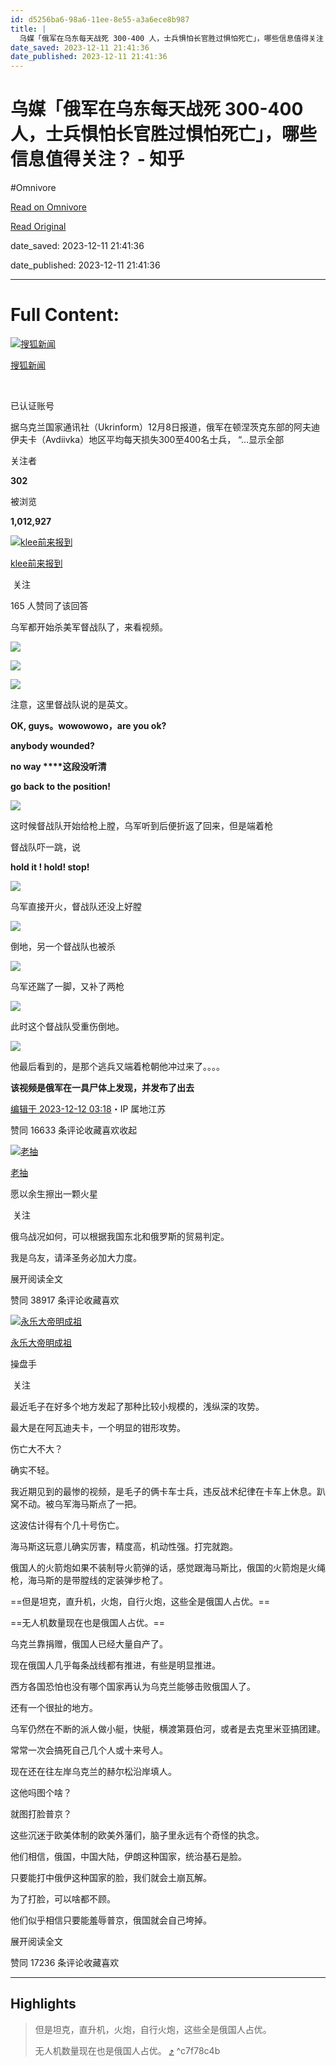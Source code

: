 ```yaml
---
id: d5256ba6-98a6-11ee-8e55-a3a6ece8b987
title: |
  乌媒「俄军在乌东每天战死 300-400 人，士兵惧怕长官胜过惧怕死亡」，哪些信息值得关注？ - 知乎
date_saved: 2023-12-11 21:41:36
date_published: 2023-12-11 21:41:36
---
```


# 乌媒「俄军在乌东每天战死 300-400 人，士兵惧怕长官胜过惧怕死亡」，哪些信息值得关注？ - 知乎
#Omnivore

[Read on Omnivore](https://omnivore.app/me/300-400-18c5c482190)

[Read Original](https://www.zhihu.com/question/634300870/answer/3322478719)

date_saved: 2023-12-11 21:41:36

date_published: 2023-12-11 21:41:36

--- 

# Full Content: 

[![搜狐新闻](https://proxy-prod.omnivore-image-cache.app/0x0,stg0yDwTcei7OqZVGYVGfoI36tapwg-2bSn80Uywi7wM/https://picx.zhimg.com/v2-1b61e631080d778a6bae88f13cb959ea_l.jpg?source=1def8aca)](https://www.zhihu.com/org/sou-hu-xin-wen-59)

[搜狐新闻](https://www.zhihu.com/org/sou-hu-xin-wen-59)

[​](https://www.zhihu.com/question/48510028)

已认证账号

据乌克兰国家通讯社（Ukrinform）12月8日报道，俄军在顿涅茨克东部的阿夫迪伊夫卡（Avdiivka）地区平均每天损失300至400名士兵， “…显示全部 ​

关注者

**302**

被浏览

**1,012,927**

[![klee前来报到](https://proxy-prod.omnivore-image-cache.app/0x0,sOmOm54v1wNt9V6mV5v3Itmq8APpObmGsVXgKbY6Ux8g/https://picx.zhimg.com/v2-e04f1d3b527d354b193c1fd345894f59_l.jpg?source=2c26e567)](https://www.zhihu.com/people/tu-tu-14-1-46-5)

[klee前来报到](https://www.zhihu.com/people/tu-tu-14-1-46-5)

​ 关注

165 人赞同了该回答

乌军都开始杀美军督战队了，来看视频。

![](https://proxy-prod.omnivore-image-cache.app/2412x1080,sa4Y0lxNS8zngp8eVOEYrF25Wrmn2l7UeQrvN9LODKPI/https://pic1.zhimg.com/50/v2-cbfcb3cd2d735b4ae6e6ea400d7aa731_720w.jpg?source=2c26e567)

![](https://proxy-prod.omnivore-image-cache.app/2412x1080,sBwn1xON60a3jTGiF1mMxQDfNHtOHD-6av9tC__w-yMo/https://picx.zhimg.com/50/v2-d8b7edd24f308554c243aa8c3f1b858a_720w.jpg?source=2c26e567)

![](https://proxy-prod.omnivore-image-cache.app/2412x1080,sSVNU-OenEurmMUiJWS3Xq4gaWJkt_EVcZEMP8vNFYrM/https://picx.zhimg.com/50/v2-1c09311f4619ba5a8c475f7d60f1c119_720w.jpg?source=2c26e567)

注意，这里督战队说的是英文。

**OK, guys。wowowowo，are you ok?**

**anybody wounded?**

**no way \*\*\*\*这段没听清**

**go back to the position!**

![](https://proxy-prod.omnivore-image-cache.app/2412x1080,sBwn1xON60a3jTGiF1mMxQDfNHtOHD-6av9tC__w-yMo/https://picx.zhimg.com/50/v2-d8b7edd24f308554c243aa8c3f1b858a_720w.jpg?source=2c26e567)

这时候督战队开始给枪上膛，乌军听到后便折返了回来，但是端着枪

督战队吓一跳，说

**hold it ! hold! stop!**

![](https://proxy-prod.omnivore-image-cache.app/2412x1080,sSVNU-OenEurmMUiJWS3Xq4gaWJkt_EVcZEMP8vNFYrM/https://picx.zhimg.com/50/v2-1c09311f4619ba5a8c475f7d60f1c119_720w.jpg?source=2c26e567)

乌军直接开火，督战队还没上好膛

![](https://proxy-prod.omnivore-image-cache.app/2412x1080,sMGEeoymh3ASvR3CDxImlq3C3nSfk_V--i9QE5QftKe4/https://pic1.zhimg.com/50/v2-bde67e619a9bdee9416801b5295122b8_720w.jpg?source=2c26e567)

倒地，另一个督战队也被杀

![](https://proxy-prod.omnivore-image-cache.app/2412x1080,sWkO9L9wM_XPq1DKS4XoOAgPWIHKlvFaKIq-j-eVMCzA/https://pic1.zhimg.com/50/v2-6cb421470d4c710837aed97f6d722519_720w.jpg?source=2c26e567)

乌军还踹了一脚，又补了两枪

![](https://proxy-prod.omnivore-image-cache.app/2412x1080,s543MprZB3kNowUQFL-AI_GRGMbvr6uzmHi8UR7wqqfc/https://pic1.zhimg.com/50/v2-d0db7ec82da02763b00a0a79f4ac3090_720w.jpg?source=2c26e567)

此时这个督战队受重伤倒地。

![](https://proxy-prod.omnivore-image-cache.app/2412x1080,sNIG8PHPalWmthc7hgXpUxijrV87LK9mnlYB01Y-LNQE/https://picx.zhimg.com/50/v2-1e390c84438e39aace20d932b95e61e0_720w.jpg?source=2c26e567)

他最后看到的，是那个逃兵又端着枪朝他冲过来了。。。。

**该视频是俄军在一具尸体上发现，并发布了出去**

[编辑于 2023-12-12 03:18](https://www.zhihu.com/question/634300870/answer/3322478719)・IP 属地江苏

​赞同 166​​33 条评论​收藏​喜欢收起​

[![老抽](https://proxy-prod.omnivore-image-cache.app/0x0,s-4uUf8Qx9WWUJg_5Gxaj4lW9lkGv6mfCpPNIesDPUFc/https://pic1.zhimg.com/v2-5f5d29b0e912f76afc2758d41a5aed9e_l.jpg?source=1def8aca)](https://www.zhihu.com/people/fan-mao-70)

[老抽](https://www.zhihu.com/people/fan-mao-70)

愿以余生擦出一颗火星

​ 关注

俄乌战况如何，可以根据我国东北和俄罗斯的贸易判定。

我是乌友，请泽圣务必加大力度。

展开阅读全文​

​赞同 389​​17 条评论​收藏​喜欢

[![永乐大帝明成祖](https://proxy-prod.omnivore-image-cache.app/0x0,sJzhaH9xMnATfq_k6y09CX3XUXU1b_BsFDxXdJ44xdA8/https://picx.zhimg.com/v2-bd5a233a803f40f3e2273a3668a41d3b_l.jpg?source=1def8aca)](https://www.zhihu.com/people/yong-le-da-di-ming-cheng-zu)

[永乐大帝明成祖](https://www.zhihu.com/people/yong-le-da-di-ming-cheng-zu)

操盘手

​ 关注

最近毛子在好多个地方发起了那种比较小规模的，浅纵深的攻势。

最大是在阿瓦迪夫卡，一个明显的钳形攻势。

伤亡大不大？

确实不轻。

我近期见到的最惨的视频，是毛子的俩卡车士兵，违反战术纪律在卡车上休息。趴窝不动。被乌军海马斯点了一把。

这波估计得有个几十号伤亡。

海马斯这玩意儿确实厉害，精度高，机动性强。打完就跑。

俄国人的火箭炮如果不装制导火箭弹的话，感觉跟海马斯比，俄国的火箭炮是火绳枪，海马斯的是带膛线的定装弹步枪了。

==但是坦克，直升机，火炮，自行火炮，这些全是俄国人占优。==

==无人机数量现在也是俄国人占优。==

乌克兰靠捐赠，俄国人已经大量自产了。

现在俄国人几乎每条战线都有推进，有些是明显推进。

西方各国恐怕也没有哪个国家再认为乌克兰能够击败俄国人了。

还有一个很扯的地方。

乌军仍然在不断的派人做小艇，快艇，横渡第聂伯河，或者是去克里米亚搞团建。

常常一次会搞死自己几个人或十来号人。

现在还在往左岸乌克兰的赫尔松沿岸填人。

这他吗图个啥？

就图打脸普京？

这些沉迷于欧美体制的欧美外藩们，脑子里永远有个奇怪的执念。

他们相信，俄国，中国大陆，伊朗这种国家，统治基石是脸。

只要能打中俄伊这种国家的脸，我们就会土崩瓦解。

为了打脸，可以啥都不顾。

他们似乎相信只要能羞辱普京，俄国就会自己垮掉。

展开阅读全文​

​赞同 172​​36 条评论​收藏​喜欢

---

## Highlights

> 但是坦克，直升机，火炮，自行火炮，这些全是俄国人占优。
> 
> 无人机数量现在也是俄国人占优。 [⤴️](https://omnivore.app/me/300-400-18c5c482190#c7f78c4b-bfc7-4985-b914-aed606857a0b)  ^c7f78c4b

